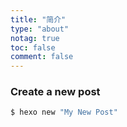 ```yaml
---
title: "简介"
type: "about"
notag: true
toc: false
comment: false
---
```


### Create a new post

``` bash
$ hexo new "My New Post"
```

